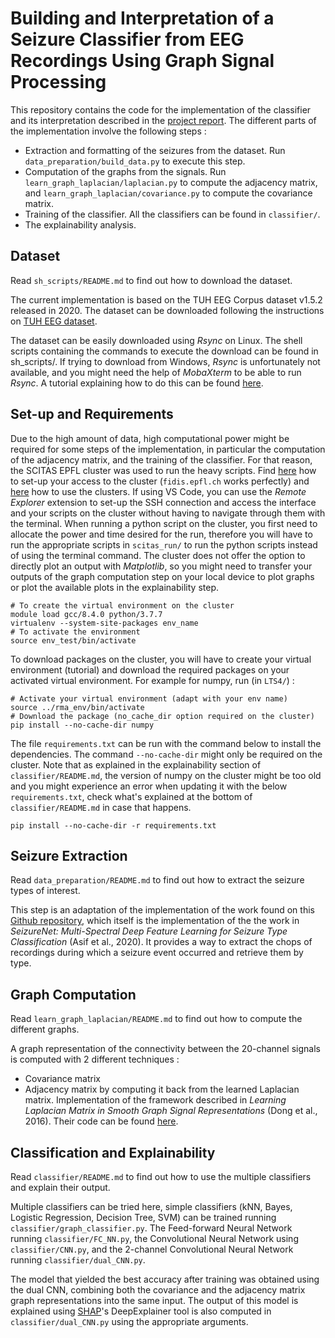 # Building and Interpretation of a Seizure Classifier from EEG Recordings Using Graph Signal Processing

This repository contains the code for the implementation of the classifier and its interpretation described in the [project report](report.pdf). The different parts of the implementation involve the following steps :

<ul>
<li>Extraction and formatting of the seizures from the dataset. Run <code>data_preparation/build_data.py</code> to execute this step.</li>
<li>Computation of the graphs from the signals. Run <code>learn_graph_laplacian/laplacian.py</code> to compute the adjacency matrix, and <code>learn_graph_laplacian/covariance.py</code> to compute the covariance matrix.</li>
<li>Training of the classifier. All the classifiers can be found in <code>classifier/</code>.</li>
<li>The explainability analysis.</li>
</ul>

## Dataset

Read <code>sh_scripts/README.md</code> to find out how to download the dataset.

The current implementation is based on the TUH EEG Corpus dataset v1.5.2 released in 2020. The dataset can be downloaded following the instructions on <a href="https://isip.piconepress.com/projects/tuh_eeg/html/downloads.shtml">TUH EEG dataset</a>. 

The dataset can be easily downloaded using <em>Rsync</em> on Linux. The shell scripts containing the commands to execute the download can be found in sh_scripts/. If trying to download from Windows, <em>Rsync</em> is unfortunately not available, and you might need the help of <em>MobaXterm</em> to be able to run <em>Rsync</em>. A tutorial explaining how to do this can be found <a href="https://isip.piconepress.com/courses/temple/ece_1111/resources/tutorials/tips_mobaxterm/02_install_and_rsync_nedc_v00.mp4">here</a>. 

## Set-up and Requirements

Due to the high amount of data, high computational power might be required for some steps of the implementation, in particular the computation of the adjacency matrix, and the training of the classifier. For that reason, the SCITAS EPFL cluster was used to run the heavy scripts. 
Find <a href="https://scitas-data.epfl.ch/confluence/display/DOC/Connecting+to+the+clusters#Connectingtotheclusters-Step-by-stepguide">here</a> how to set-up your access to the cluster (<code>fidis.epfl.ch</code> works perfectly) and <a href="https://scitas-data.epfl.ch/confluence/display/DOC/Using+the+clusters">here</a> how to use the clusters. If using VS Code, you can use the <em>Remote Explorer</em> extension to set-up the SSH connection and access the interface and your scripts on the cluster without having to navigate through them with the terminal. When running a python script on the cluster, you first need to allocate the power and time desired for the run, therefore you will have to run the appropriate scripts in <code>scitas_run/</code> to run the python scripts instead of using the terminal command. The cluster does not offer the option to directly plot an output with <em>Matplotlib</em>, so you might need to transfer your outputs of the graph computation step on your local device to plot graphs or plot the available plots in the explainability step.

```
# To create the virtual environment on the cluster
module load gcc/8.4.0 python/3.7.7
virtualenv --system-site-packages env_name
# To activate the environment
source env_test/bin/activate
```

To download packages on the cluster, you will have to create your virtual environment (<a>tutorial</a>) and download the required packages on your activated virtual environment. For example for numpy, run (in <code>LTS4/</code>) : 
```
# Activate your virtual environment (adapt with your env name)
source ../rma_env/bin/activate
# Download the package (no_cache_dir option required on the cluster)
pip install --no-cache-dir numpy
```

The file <code>requirements.txt</code> can be run with the command below to install the dependencies. The command <code>--no-cache-dir</code> might only be required on the cluster. Note that as explained in the explainability section of <code>classifier/README.md</code>, the version of numpy on the cluster might be too old and you might experience an error when updating it with the below <code>requirements.txt</code>, check what's explained at the bottom of <code>classifier/README.md</code> in case that happens.
```
pip install --no-cache-dir -r requirements.txt
```


## Seizure Extraction

Read <code>data_preparation/README.md</code> to find out how to extract the seizure types of interest.

This step is an adaptation of the implementation of the work found on this <a href= "https://github.com/IBM/seizure-type-classification-tuh">Github repository</a>, which itself is the implementation of the the work in <em>SeizureNet: Multi-Spectral Deep Feature Learning for Seizure Type Classification</em> (Asif
et al., 2020). It provides a way to extract the chops of recordings during which a seizure event occurred and retrieve them by type.

## Graph Computation

Read <code>learn_graph_laplacian/README.md</code> to find out how to compute the different graphs.

A graph representation of the connectivity between the 20-channel signals is computed with 2 different techniques :
<ul>
<li>Covariance matrix</li>
<li>Adjacency matrix by computing it back from the learned Laplacian matrix. Implementation of the framework described in <em>Learning Laplacian Matrix in Smooth Graph Signal Representations</em> (Dong
et al., 2016). Their code can be found <a href="https://github.com/TheShadow29/Learn-Graph-Laplacian">here</a>.
</ul>

## Classification and Explainability

Read <code>classifier/README.md</code> to find out how to use the multiple classifiers and explain their output.

Multiple classifiers can be tried here, simple classifiers (kNN, Bayes, Logistic Regression, Decision Tree, SVM) can be trained running <code>classifier/graph_classifier.py</code>. The Feed-forward Neural Network running <code>classifier/FC_NN.py</code>, the Convolutional Neural Network using <code>classifier/CNN.py</code>, and the 2-channel Convolutional Neural Network running <code>classifier/dual_CNN.py</code>.

The model that yielded the best accuracy after training was obtained using the dual CNN, combining both the covariance and the adjacency matrix graph representations into the same input. The output of this model is explained using <a href="https://github.com/slundberg/shap">SHAP</a>'s DeepExplainer tool is also computed in <code>classifier/dual_CNN.py</code> using the appropriate arguments.
